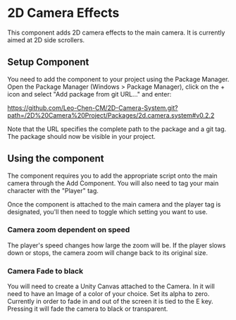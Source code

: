 # 2D Camera Effects
This component adds 2D camera effects to the main camera.
It is currently aimed at 2D side scrollers.


## Setup Component
You need to add the component to your project using the Package Manager. Open the Package Manager (Windows > Package Manager), click on the + icon and select "Add package from git URL..." and enter:

https://github.com/Leo-Chen-CM/2D-Camera-System.git?path=/2D%20Camera%20Project/Packages/2d.camera.system#v0.2.2

Note that the URL specifies the complete path to the package and a git tag. The package should now be visible in your project.


## Using the component
The component requires you to add the appropriate script onto the main camera through the Add Component.
You will also need to tag your main character with the "Player" tag.

Once the component is attached to the main camera and the player tag is designated, you'll then need to toggle which setting you want to use.

### Camera zoom dependent on speed
The player's speed changes how large the zoom will be. If the player slows down or stops, the camera zoom will change back to its original size.

### Camera Fade to black
You will need to create a Unity Canvas attached to the Camera. In it will need to have an Image of a color of your choice. Set its alpha to zero.
Currently in order to fade in and out of the screen it is tied to the E key. Pressing it will fade the camera to black or transparent.